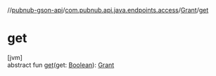 //[pubnub-gson-api](../../../index.md)/[com.pubnub.api.java.endpoints.access](../index.md)/[Grant](index.md)/[get](get.md)

# get

[jvm]\
abstract fun [get](get.md)(get: [Boolean](https://kotlinlang.org/api/latest/jvm/stdlib/kotlin/-boolean/index.html)): [Grant](index.md)
